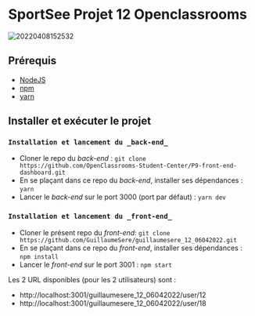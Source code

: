 # SportSee Projet 12 Openclassrooms

![20220408152532](https://user-images.githubusercontent.com/75996200/162446275-c0967d6a-f3a1-4883-8596-fbce4c520243.png)


##  Prérequis

- [NodeJS](https://nodejs.org/en/)
- [npm](https://www.npmjs.com/)
- [yarn](https://yarnpkg.com/getting-started/install)

## Installer et exécuter le projet

### `Installation et lancement du _back-end_`

- Cloner le repo du _back-end_ : `git clone https://github.com/OpenClassrooms-Student-Center/P9-front-end-dashboard.git`
- En se plaçant dans ce repo du _back-end_, installer ses dépendances : `yarn`
- Lancer le _back-end_ sur le port 3000 (port par défaut) : `yarn dev`

### `Installation et lancement du _front-end_`

- Cloner le présent repo du _front-end_: `git clone https://github.com/GuillaumeSere/guillaumesere_12_06042022.git`
- En se plaçant dans ce repo du _front-end_, installer ses dépendances : `npm install`
- Lancer le _front-end_ sur le port 3001 : `npm start`

Les 2 URL disponibles (pour les 2 utilisateurs) sont :
 - http://localhost:3001/guillaumesere_12_06042022/user/12
 - http://localhost:3001/guillaumesere_12_06042022/user/18



